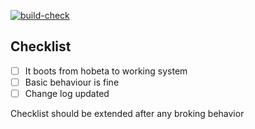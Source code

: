 [![build-check](https://github.com/nihirash/karabas-pro-cpm/actions/workflows/build-check.yml/badge.svg)](https://github.com/nihirash/karabas-pro-cpm/actions/workflows/build-check.yml)

## Checklist

 - [ ] It boots from hobeta to working system
 - [ ] Basic behaviour is fine
 - [ ] Change log updated
 
 Checklist should be extended after any broking behavior
